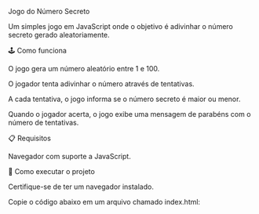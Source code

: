 Jogo do Número Secreto

Um simples jogo em JavaScript onde o objetivo é adivinhar o número secreto gerado aleatoriamente.

🕹️ Como funciona

O jogo gera um número aleatório entre 1 e 100.

O jogador tenta adivinhar o número através de tentativas.

A cada tentativa, o jogo informa se o número secreto é maior ou menor.

Quando o jogador acerta, o jogo exibe uma mensagem de parabéns com o número de tentativas.

📋 Requisitos

Navegador com suporte a JavaScript.

🚀 Como executar o projeto

Certifique-se de ter um navegador instalado.

Copie o código abaixo em um arquivo chamado index.html:

<!DOCTYPE html>
<html lang="pt-BR">
<head>
    <title>Jogo do Número Secreto</title>
</head>
<body>
    <script>
        alert('Boas-vindas ao jogo!');
        let numerosecreto = parseInt(Math.random() * 100 + 1);
        console.log(numerosecreto);
        let chute;
        let tentativas = 1;

        while (chute != numerosecreto) {
            chute = prompt('Escolha um número entre 1 e 100');
            if (numerosecreto == chute) {
                break;
            } else {
                if (chute < numerosecreto) {
                    alert(`O número secreto é maior que ${chute}`);
                } else {
                    alert(`O número secreto é menor que ${chute}`);
                }
                tentativas++;
            }
        }

        let palavratentativa = tentativas > 1 ? 'tentativas' : 'tentativa';
        alert(`Parabéns! Você acertou o número ${numerosecreto} com ${tentativas} ${palavratentativa}.`);
    </script>
</body>
</html>

Abra o arquivo index.html no seu navegador.


📄 Licença

Este projeto é de uso livre. Sinta-se à vontade para modificar e compartilhar! 😊


